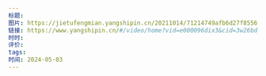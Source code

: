 ```yaml
---
标题: 
图片: https://jietufengmian.yangshipin.cn/20211014/71214749afb6d27f855631f128e9b605f6d2.png.png/1080?imageMogr2/format/webp
链接: https://www.yangshipin.cn/#/video/home?vid=e000096dix3&cid=3w26bdy6uwb5zga
时时: 
评价: 
tags: 
时间: 2024-05-03
---
```


